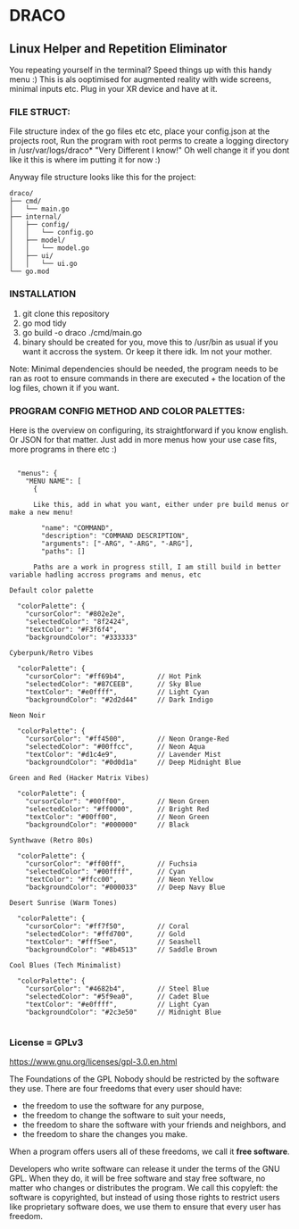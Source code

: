 # DRACO

## Linux Helper and Repetition Eliminator

You repeating yourself in the terminal? Speed things up with this handy menu :)
This is als ooptimised for augmented reality with wide screens, minimal inputs etc. Plug in your XR device and have at it.

### FILE STRUCT:


File structure index of the go files etc etc, place your config.json at the projects root, Run the program with root perms to create a logging directory in /usr/var/logs/draco* "Very Different I know!"
Oh well change it if you dont like it this is where im putting it for now :)

Anyway file structure looks like this for the project:
```
draco/
├── cmd/
│   └── main.go
├── internal/
│   ├── config/
│   │   └── config.go
│   ├── model/
│   │   └── model.go
│   ├── ui/
│   │   └── ui.go
└── go.mod
```

### INSTALLATION

1. git clone this repository
2. go mod tidy
3. go build -o draco ./cmd/main.go
4. binary should be created for you, move this to /usr/bin as usual if you want it accross the system. Or keep it there idk. Im not your mother.

Note: Minimal dependencies should be needed, the program needs to be ran as root to ensure commands in there are executed + the location of the log files, chown it if you want.


### PROGRAM CONFIG METHOD AND COLOR PALETTES:

Here is the overview on configuring, its straightforward if you know english. Or JSON for that matter. Just add in more menus how your use case fits, more programs in there etc :)

```

  "menus": {
    "MENU NAME": [
      {

      Like this, add in what you want, either under pre build menus or make a new menu!

        "name": "COMMAND",
        "description": "COMMAND DESCRIPTION",
        "arguments": ["-ARG", "-ARG", "-ARG"],
        "paths": []

      Paths are a work in progress still, I am still build in better variable hadling accross programs and menus, etc

Default color palette

  "colorPalette": {
    "cursorColor": "#802e2e",
    "selectedColor": "8f2424",
    "textColor": "#F3f6f4",
    "backgroundColor": "#333333"

Cyberpunk/Retro Vibes

  "colorPalette": {
    "cursorColor": "#ff69b4",        // Hot Pink
    "selectedColor": "#87CEEB",      // Sky Blue
    "textColor": "#e0ffff",          // Light Cyan
    "backgroundColor": "#2d2d44"     // Dark Indigo

Neon Noir

  "colorPalette": {
    "cursorColor": "#ff4500",        // Neon Orange-Red
    "selectedColor": "#00ffcc",      // Neon Aqua
    "textColor": "#d1c4e9",          // Lavender Mist
    "backgroundColor": "#0d0d1a"     // Deep Midnight Blue

Green and Red (Hacker Matrix Vibes)

  "colorPalette": {
    "cursorColor": "#00ff00",        // Neon Green
    "selectedColor": "#ff0000",      // Bright Red
    "textColor": "#00ff00",          // Neon Green
    "backgroundColor": "#000000"     // Black

Synthwave (Retro 80s)

  "colorPalette": {
    "cursorColor": "#ff00ff",        // Fuchsia
    "selectedColor": "#00ffff",      // Cyan
    "textColor": "#ffcc00",          // Neon Yellow
    "backgroundColor": "#000033"     // Deep Navy Blue

Desert Sunrise (Warm Tones)

  "colorPalette": {
    "cursorColor": "#ff7f50",        // Coral
    "selectedColor": "#ffd700",      // Gold
    "textColor": "#fff5ee",          // Seashell
    "backgroundColor": "#8b4513"     // Saddle Brown

Cool Blues (Tech Minimalist)

  "colorPalette": {
    "cursorColor": "#4682b4",        // Steel Blue
    "selectedColor": "#5f9ea0",      // Cadet Blue
    "textColor": "#e0ffff",          // Light Cyan
    "backgroundColor": "#2c3e50"     // Midnight Blue


```

### License = GPLv3


https://www.gnu.org/licenses/gpl-3.0.en.html


The Foundations of the GPL
Nobody should be restricted by the software they use. There are four freedoms that every user should have:


- the freedom to use the software for any purpose,
- the freedom to change the software to suit your needs,
- the freedom to share the software with your friends and neighbors, and
- the freedom to share the changes you make.

When a program offers users all of these freedoms, we call it **free software**.

Developers who write software can release it under the terms of the GNU GPL. When they do, it will be free software and stay free software, no matter who changes or distributes the program. We call this copyleft: the software is copyrighted, but instead of using those rights to restrict users like proprietary software does, we use them to ensure that every user has freedom.


